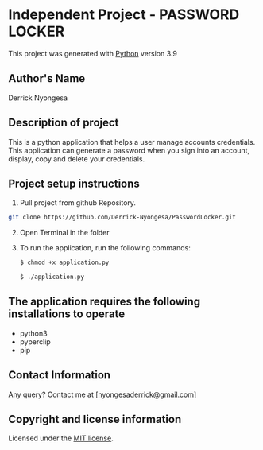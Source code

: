 # Independent Project - PASSWORD LOCKER


This project was generated with [Python](https://www.python.org/) version 3.9


## Author's Name
Derrick Nyongesa


## Description of project
This is a python application that helps a user manage accounts credentials. This application can generate a password when you sign into an account, display, copy and delete your credentials.


## Project setup instructions
1. Pull project from github Repository.

```bash
git clone https://github.com/Derrick-Nyongesa/PasswordLocker.git
``` 

2. Open Terminal in the folder

3. To run the application, run the following commands:
    ```bash
    $ chmod +x application.py
    ``` 
     
    ```bash
    $ ./application.py
    ``` 


## The application requires the following installations to operate
* python3
* pyperclip
* pip


## Contact Information 
Any query? Contact me at [nyongesaderrick@gmail.com]

## Copyright and license information
Licensed under the [MIT license](LICENSE).